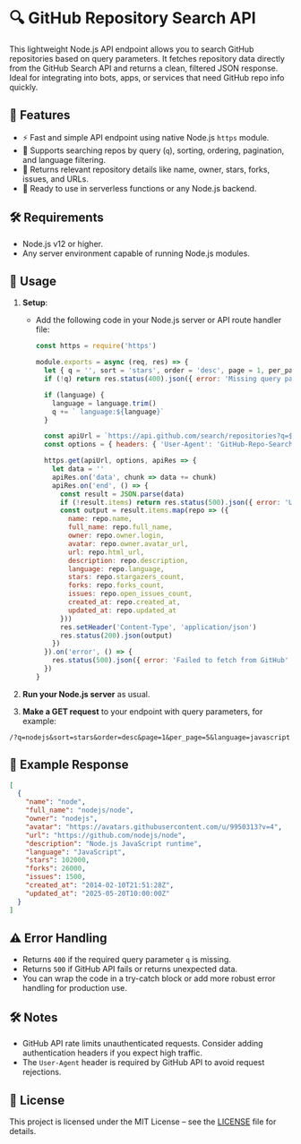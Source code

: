 # 🔍 GitHub Repository Search API

This lightweight Node.js API endpoint allows you to search GitHub repositories based on query parameters. It fetches repository data directly from the GitHub Search API and returns a clean, filtered JSON response. Ideal for integrating into bots, apps, or services that need GitHub repo info quickly.

## 🚀 Features

- ⚡ Fast and simple API endpoint using native Node.js `https` module.
- 🔎 Supports searching repos by query (`q`), sorting, ordering, pagination, and language filtering.
- 📄 Returns relevant repository details like name, owner, stars, forks, issues, and URLs.
- 🔐 Ready to use in serverless functions or any Node.js backend.

## 🛠️ Requirements

- Node.js v12 or higher.
- Any server environment capable of running Node.js modules.

## 📡 Usage

1. **Setup**:
   - Add the following code in your Node.js server or API route handler file:

     ```js
     const https = require('https')

     module.exports = async (req, res) => {
       let { q = '', sort = 'stars', order = 'desc', page = 1, per_page = 10, language = '' } = req.query
       if (!q) return res.status(400).json({ error: 'Missing query parameter q' })

       if (language) {
         language = language.trim()
         q += ` language:${language}`
       }

       const apiUrl = `https://api.github.com/search/repositories?q=${encodeURIComponent(q)}&sort=${sort}&order=${order}&page=${page}&per_page=${per_page}`
       const options = { headers: { 'User-Agent': 'GitHub-Repo-Search' } }

       https.get(apiUrl, options, apiRes => {
         let data = ''
         apiRes.on('data', chunk => data += chunk)
         apiRes.on('end', () => {
           const result = JSON.parse(data)
           if (!result.items) return res.status(500).json({ error: 'Unexpected API error' })
           const output = result.items.map(repo => ({
             name: repo.name,
             full_name: repo.full_name,
             owner: repo.owner.login,
             avatar: repo.owner.avatar_url,
             url: repo.html_url,
             description: repo.description,
             language: repo.language,
             stars: repo.stargazers_count,
             forks: repo.forks_count,
             issues: repo.open_issues_count,
             created_at: repo.created_at,
             updated_at: repo.updated_at
           }))
           res.setHeader('Content-Type', 'application/json')
           res.status(200).json(output)
         })
       }).on('error', () => {
         res.status(500).json({ error: 'Failed to fetch from GitHub' })
       })
     }
     ```

2. **Run your Node.js server** as usual.

3. **Make a GET request** to your endpoint with query parameters, for example:

```
/?q=nodejs&sort=stars&order=desc&page=1&per_page=5&language=javascript
```

## 📄 Example Response

```json
[
  {
    "name": "node",
    "full_name": "nodejs/node",
    "owner": "nodejs",
    "avatar": "https://avatars.githubusercontent.com/u/9950313?v=4",
    "url": "https://github.com/nodejs/node",
    "description": "Node.js JavaScript runtime",
    "language": "JavaScript",
    "stars": 102000,
    "forks": 26000,
    "issues": 1500,
    "created_at": "2014-02-10T21:51:28Z",
    "updated_at": "2025-05-20T10:00:00Z"
  }
]
```

## ⚠️ Error Handling

- Returns `400` if the required query parameter `q` is missing.
- Returns `500` if GitHub API fails or returns unexpected data.
- You can wrap the code in a try-catch block or add more robust error handling for production use.

## 🛠️ Notes

- GitHub API rate limits unauthenticated requests. Consider adding authentication headers if you expect high traffic.
- The `User-Agent` header is required by GitHub API to avoid request rejections.

## 📝 License

This project is licensed under the MIT License – see the [LICENSE](https://github.com/NotFlexCoder/github-repo-search/blob/main/LICENSE) file for details.
